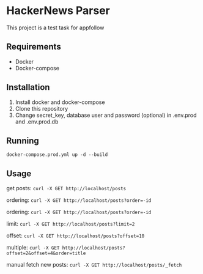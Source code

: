 # HackerNews Parser

This project is a test task for appfollow

## Requirements

* Docker
* Docker-compose

## Installation

1. Install docker and docker-compose
2. Clone this repository
3. Change secret_key, database user and password (optional) in .env.prod and .env.prod.db


## Running

    docker-compose.prod.yml up -d --build

## Usage

get posts:
`curl -X GET http://localhost/posts`

ordering:
`curl -X GET http://localhost/posts?order=-id`

ordering:
`curl -X GET http://localhost/posts?order=-id`

limit:
`curl -X GET http://localhost/posts?limit=2`

offset:
`curl -X GET http://localhost/posts?offset=10`

multiple:
`curl -X GET http://localhost/posts?offset=2&offset=4&order=title`

manual fetch new posts:
`curl -X GET http://localhost/posts/_fetch`
